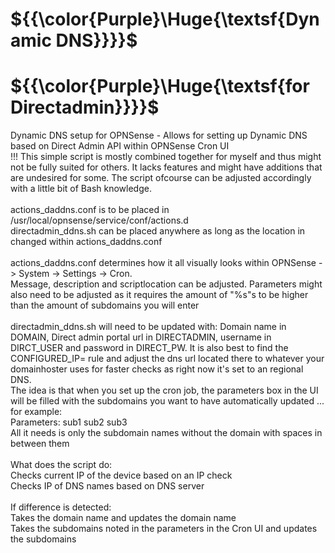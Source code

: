 # ${{\color{Purple}\Huge{\textsf{Dynamic DNS\}}}}\$
# ${{\color{Purple}\Huge{\textsf{for Directadmin\}}}}\$
Dynamic DNS setup for OPNSense - Allows for setting up Dynamic DNS based on Direct Admin API within OPNSense Cron UI
<br />
!!! This simple script is mostly combined together for myself and thus might not be fully suited for others. It lacks features and might have additions that are undesired for some. The script ofcourse can be adjusted accordingly with a little bit of Bash knowledge.
<br /><br />
actions_daddns.conf is to be placed in /usr/local/opnsense/service/conf/actions.d
<br />
directadmin_ddns.sh can be placed anywhere as long as the location in changed within actions_daddns.conf
<br />
<br />
actions_daddns.conf determines how it all visually looks within OPNSense -> System -> Settings -> Cron. 
<br />
Message, description and scriptlocation can be adjusted. Parameters might also need to be adjusted as it requires the amount of "%s"s to be higher than the amount of subdomains you will enter
<br />
<br />
directadmin_ddns.sh will need to be updated with: Domain name in DOMAIN, Direct admin portal url in DIRECTADMIN, username in DIRCT_USER and password in DIRECT_PW. It is also best to find the CONFIGURED_IP= rule and adjust the dns url located there to whatever your domainhoster uses for faster checks as right now it's set to an regional DNS.
<br />
The idea is that when you set up the cron job, the parameters box in the UI will be filled with the subdomains you want to have automatically updated ... for example:
<br />
Parameters: sub1 sub2 sub3
<br />
All it needs is only the subdomain names without the domain with spaces in between them
<br /><br />
What does the script do:
<br />
Checks current IP of the device based on an IP check
<br />
Checks IP of DNS names based on DNS server
<br /><br />
If difference is detected:
<br />
Takes the domain name and updates the domain name
<br />
Takes the subdomains noted in the parameters in the Cron UI and updates the subdomains
<br /><br />
